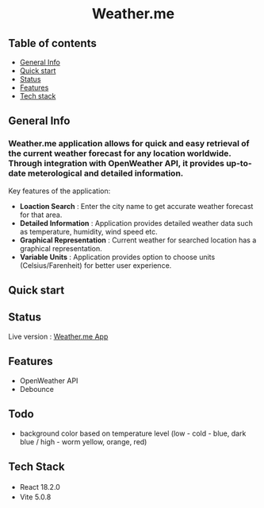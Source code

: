 <p align="center">
  <h1 align="center">Weather.me</h1>
</p>

## Table of contents

- [General Info](#general-info)
- [Quick start](#quick-start)
- [Status](#status)
- [Features](#features)
- [Tech stack](#tech-stack)

## General Info

### Weather.me application allows for quick and easy retrieval of the current weather forecast for any location worldwide. Through integration with OpenWeather API, it provides up-to-date meterological and detailed information.

Key features of the application:

- **Loaction Search** : Enter the city name to get accurate weather forecast for that area.
- **Detailed Information** : Application provides detailed weather data such as temperature, humidity, wind speed etc.
- **Graphical Representation** : Current weather for searched location has a graphical representation.
- **Variable Units** : Application provides option to choose units (Celsius/Farenheit) for better user experience.

## Quick start

## Status

Live version : <a href="https://weather-me-app-react.netlify.app/"  target="_blank">Weather.me App</a>

## Features

- OpenWeather API
- Debounce

## Todo

- background color based on temperature level (low - cold - blue, dark blue / high - worm yellow, orange, red)

## Tech Stack

- React 18.2.0 <img src="https://cdn4.iconfinder.com/data/icons/logos-3/600/React.js_logo-512.png" width="17"/>
- Vite 5.0.8 <img src="https://upload.wikimedia.org/wikipedia/commons/f/f1/Vitejs-logo.svg" width="17"/>
